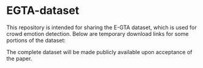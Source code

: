 # EGTA-dataset
This repository is intended for sharing the E-GTA dataset, which is used for crowd emotion detection. Below are temporary download links for some portions of the dataset:

The complete dataset will be made publicly available upon acceptance of the paper.
